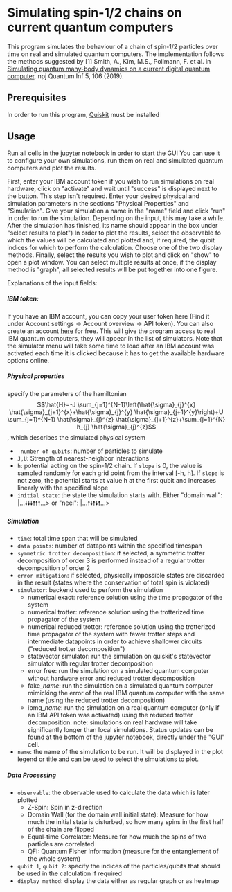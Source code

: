 # Simulating spin-1/2 chains on current quantum computers
This program simulates the behaviour of a chain of spin-1/2 particles over time on real and simulated quantum computers. The implementation follows the methods suggested by [1] Smith, A., Kim, M.S., Pollmann, F. et al. in [Simulating quantum many-body dynamics on a current digital quantum computer](https://doi.org/10.1038/s41534-019-0217-0). npj Quantum Inf 5, 106 (2019).

## Prerequisites
In order to run this program, [Quiskit](https://qiskit.org/) must be installed

## Usage
Run all cells in the jupyter notebook in order to start the GUI
You can use it to configure your own simulations, run them on real and simulated quantum computers and plot the results.

First, enter your IBM account token if you wish to run simulations on real hardware, click on "activate" and wait until "success" is displayed next to the button. This step isn't required.
Enter your desired physical and simulation parameters in the sections "Physical Properties" and "Simulation". Give your simulation a name in the "name" field and click "run" in order to run the simulation. Depending on the input, this may take a while. After the simulation has finished, its name should appear in the box under "select results to plot")
In order to plot the results, select the observable fo which the values will be calculated and plotted and, if required, the qubit indices for which to perform the calculation. Choose one of the two display methods. Finally, select the results you wish to plot and click on "show" to open a plot window. You can select multiple results at once, if the display method is "graph", all selected results will be put together into one figure.


Explanations of the input fields:
##### IBM token:
If you have an IBM account, you can copy your user token here (Find it under Account settings -> Account overview -> API token). You can also create an account [here](https://quantum-computing.ibm.com/) for free. This will give the program access to real IBM quantum computers, they will appear in the list of simulators. Note that the simulator menu will take some time to load after an IBM account was activated each time it is clicked because it has to get the available hardware options online.

##### Physical properties
specify the parameters of the hamiltonian $$\hat{H}=-J \sum_{j=1}^{N-1}\left(\hat{\sigma}_{j}^{x} \hat{\sigma}_{j+1}^{x}+\hat{\sigma}_{j}^{y} \hat{\sigma}_{j+1}^{y}\right)+U \sum_{j=1}^{N-1} \hat{\sigma}_{j}^{z} \hat{\sigma}_{j+1}^{z}+\sum_{j=1}^{N} h_{j} \hat{\sigma}_{j}^{z}$$, which describes the simulated physical system

- ` number of qubits`: number of particles to simulate
- `J,U`: Strength of nearest-neighbor interactions
- `h`: potential acting on the spin-1/2 chain. If `slope` is 0, the value is sampled randomly for each grid point from the interval [-h, h]. If `slope` is not zero, the potential starts at value h at the first qubit and increases linearly with the specified slope 
- `initial state`: the state the simulation starts with. Either "domain wall": |...🠗🠗🠗🠕🠕🠕...> or "neel": |...🠕🠗🠕🠗🠕...>

##### Simulation
- `time`: total time span that will be simulated
- `data points`: number of datapoints within the specified timespan
- `symmetric trotter decomposition`: if selected, a symmetric trotter decomposition of order 3 is performed instead of a regular trotter decomposition of order 2
- `error mitigation`: if selected, physically impossible states are discarded in the result (states where the conservation of total spin is violated) 
- `simulator`:  backend used to perform the simulation
	- numerical exact: reference solution using the time propagator of the system
	- numerical trotter: reference solution using the trotterized time propagator of the system
	- numerical reduced trotter: reference solution using the trotterized time propagator of the system with fewer trotter steps and intermediate datapoints in order to achieve shallower circuits ("reduced trotter decomposition")
	- statevector simulator: run the simulation on quiskit's statevector simulator with regular trotter decomposition
	- error free: run the simulation on a simulated quantum computer without hardware error and reduced trotter decomposition
	- fake_*name*: run the simulation on a simulated quantum computer mimicking the error of the real IBM quantum computer with the same name (using the reduced trotter decomposition)
	- ibmq_*name*: run the simulation on a real quantum computer (only if an IBM API token was activated) using the reduced trotter decomposition. note: simulations on real hardware will take significantly longer than local simulations. Status updates can be found at the bottom of the jupyter notebook, directly under the "GUI" cell.
- `name`: the name of the simulation to be run. It will be displayed in the plot legend or title and can be used to select the simulations to plot.

##### Data Processing
- `observable`: the observable used to calculate the data which is later plotted
  - Z-Spin: Spin in z-direction
  - Domain Wall (for the domain wall initial state): Measure for how much the initial state is disturbed, so how many spins in the first half of the chain are flipped
  - Equal-time Correlator: Measure for how much the spins of two particles are correlated
  - QFI: Quantum Fisher Information (measure for the entanglement of the whole system)
- `qubit 1`, `qubit 2`: specify the indices of the particles/qubits that should be used in the calculation if required
- `display method`: display the data either as regular graph or as heatmap
